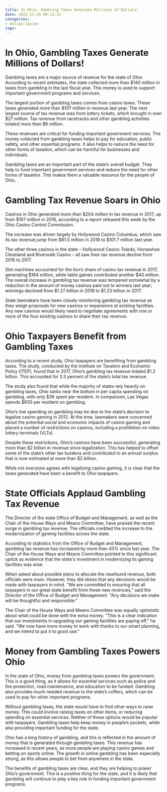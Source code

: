 ```yaml
---
title: In Ohio, Gambling Taxes Generate Millions of Dollars!
date: 2022-11-29 09:13:23
categories:
- Online Casino
tags:
---
```



#  In Ohio, Gambling Taxes Generate Millions of Dollars!

Gambling taxes are a major source of revenue for the state of Ohio. According to recent estimates, the state collected more than $140 million in taxes from gambling in the last fiscal year. This money is used to support important government programs and services.

The largest portion of gambling taxes comes from casino taxes. These taxes generated more than $107 million in revenue last year. The next largest source of tax revenue was from lottery tickets, which brought in over $27 million. Tax revenue from racetracks and other gambling activities totaled more than $6 million.

These revenues are critical for funding important government services. The money collected from gambling taxes helps to pay for education, public safety, and other essential programs. It also helps to reduce the need for other forms of taxation, which can be harmful for businesses and individuals.

Gambling taxes are an important part of the state’s overall budget. They help to fund important government services and reduce the need for other forms of taxation. This makes them a valuable resource for the people of Ohio.

#  Gambling Tax Revenue Soars in Ohio

Casinos in Ohio generated more than $204 million in tax revenue in 2017, up from $187 million in 2016, according to a report released this week by the Ohio Casino Control Commission.

The increase was driven largely by Hollywood Casino Columbus, which saw its tax revenue jump from $81.5 million in 2016 to $101.7 million last year.

The other three casinos in the state – Hollywood Casino Toledo, Horseshoe Cleveland and Riverwalk Casino – all saw their tax revenue decline from 2016 to 2017.

Slot machines accounted for the lion’s share of casino tax revenue in 2017, generating $164 million, while table games contributed another $40 million. The overall increase in gambling tax revenue was tempered somewhat by a reduction in the amount of money casinos paid out to winners last year; winnings declined from $1.27 billion in 2016 to $1.23 billion in 2017.

State lawmakers have been closely monitoring gambling tax revenue as they weigh proposals for new casinos or expansions at existing facilities. Any new casinos would likely need to negotiate agreements with one or more of the four existing casinos to share their tax revenue.

#  Ohio Taxpayers Benefit from Gambling Taxes

According to a recent study, Ohio taxpayers are benefiting from gambling taxes. The study, conducted by the Institute on Taxation and Economic Policy (ITEP), found that in 2017, Ohio’s gambling tax revenue totaled $1.2 billion. This accounted for 3.3 percent of the state’s total tax revenue.

The study also found that while the majority of states rely heavily on gambling taxes, Ohio ranks near the bottom in per capita spending on gambling, with only $36 spent per resident. In comparison, Las Vegas spends $630 per resident on gambling.

Ohio’s low spending on gambling may be due to the state’s decision to legalize casino gaming in 2012. At the time, lawmakers were concerned about the potential social and economic impacts of casino gaming and placed a number of restrictions on casinos, including a prohibition on video lottery terminals (VLTs).

Despite these restrictions, Ohio’s casinos have been successful, generating more than $2 billion in revenue since legalization. This has helped to offset some of the state’s other tax burdens and contributed to an annual surplus that is now estimated at more than $2 billion.

While not everyone agrees with legalizing casino gaming, it is clear that the taxes generated have been a benefit to Ohio taxpayers.

#  State Officials Applaud Gambling Tax Revenue

The Director of the state Office of Budget and Management, as well as the Chair of the House Ways and Means Committee, have praised the recent surge in gambling tax revenue. The officials credited the increase to the modernization of gaming facilities across the state.

According to statistics from the Office of Budget and Management, gambling tax revenue has increased by more than 43% since last year. The Chair of the House Ways and Means Committee pointed to this significant uptick as evidence that the state's investment in modernizing its gaming facilities was wise.

When asked about possible plans to allocate the newfound revenue, both officials were mum. However, they did stress that any decisions would be made with taxpayers in mind. "We are committed to ensuring that all taxpayers in our great state benefit from these new revenues," said the Director of the Office of Budget and Management. "Any decisions we make will be thoughtful and responsible."

The Chair of the House Ways and Means Committee was equally optimistic about what could be done with the extra money. "This is a clear indication that our investments in upgrading our gaming facilities are paying off," he said. "We now have more money to work with thanks to our smart planning, and we intend to put it to good use."

#  Money from Gambling Taxes Powers Ohio

In the state of Ohio, money from gambling taxes powers the government. This is a good thing, as it allows for essential services such as police and fire protection, road maintenance, and education to be funded. Gambling also provides much needed revenue to the state’s coffers, which can be used to pay for other important programs.

Without gambling taxes, the state would have to find other ways to raise money. This could involve raising taxes on other items, or reducing spending on essential services. Neither of these options would be popular with taxpayers. Gambling taxes help keep money in people’s pockets, while also providing important funding for the state.

Ohio has a long history of gambling, and this is reflected in the amount of money that is generated through gambling taxes. This revenue has increased in recent years, as more people are playing casino games and betting on sports online. The growth in online gambling has been especially strong, as this allows people to bet from anywhere in the state.

The benefits of gambling taxes are clear, and they are helping to power Ohio’s government. This is a positive thing for the state, and it is likely that gambling will continue to play a key role in funding important government programs.